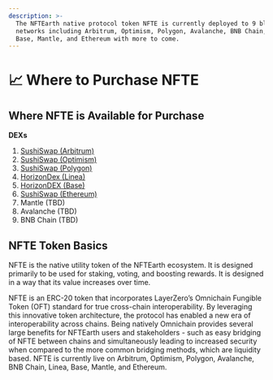 ```yaml
---
description: >-
  The NFTEarth native protocol token NFTE is currently deployed to 9 blockchain
  networks including Arbitrum, Optimism, Polygon, Avalanche, BNB Chain, Linea,
  Base, Mantle, and Ethereum with more to come.
---
```


# 📈 Where to Purchase NFTE

## Where NFTE is Available for Purchase

**DEXs**

1. [SushiSwap (Arbitrum)](https://www.sushi.com/swap?token1=0x51b902f19a56f0c8e409a34a215ad2673edf3284\&fromChainId=42161\&fromCurrency=NATIVE\&toChainId=42161\&toCurrency=0x51B902f19a56F0c8E409a34a215AD2673EDF3284)
2. [SushiSwap (Optimism)](https://www.sushi.com/swap?token1=0x8637725ada78db0674a679cea2a5e0a0869ef4a1)
3. [SushiSwap (Polygon)](https://www.sushi.com/swap?token1=0x492fa53b88614923937b7197c87e0f7f8eeb7b20)
4. [HorizonDex (Linea)](https://app.horizondex.io/swap?outputCurrency=0x2140ea50bc3b6ac3971f9e9ea93a1442665670e4)
5. [HorizonDEX (Base)](https://app.horizondex.io/swap?outputCurrency=0xc2106ca72996e49bbadcb836eec52b765977fd20)
6. [SushiSwap (Ethereum)](https://www.sushi.com/swap?chainId=1\&token0=NATIVE\&token1=0x8c223a82E07feCB49D602150d7C2B3A4c9630310)
7. Mantle (TBD)
8. Avalanche (TBD)
9. BNB Chain (TBD)

## NFTE Token Basics

NFTE is the native utility token of the NFTEarth ecosystem. It is designed primarily to be used for staking, voting, and boosting rewards. It is designed in a way that its value increases over time.

NFTE is an ERC-20 token that incorporates LayerZero’s Omnichain Fungible Token (OFT) standard for true cross-chain interoperability. By leveraging this innovative token architecture, the protocol has enabled a new era of interoperability across chains. Being natively Omnichain provides several large benefits for NFTEarth users and stakeholders - such as easy bridging of NFTE between chains and simultaneously leading to increased security when compared to the more common bridging methods, which are liquidity based. NFTE is currently live on Arbitrum, Optimism, Polygon, Avalanche, BNB Chain, Linea, Base, Mantle, and Ethereum.
